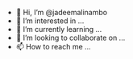 - 👋 Hi, I’m @jadeemalinambo
- 👀 I’m interested in ...
- 🌱 I’m currently learning ...
- 💞️ I’m looking to collaborate on ...
- 📫 How to reach me ...

<!---
jadeemalinambo/jadeemalinambo is a ✨ special ✨ repository because its `README.md` (this file) appears on your GitHub profile.
You can click the Preview link to take a look at your changes.
--->
